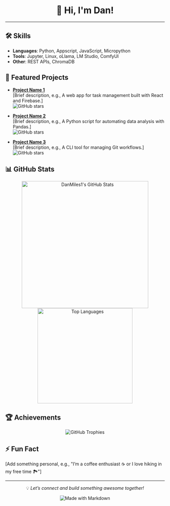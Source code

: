 <div align="center">
  <h1>👋 Hi, I'm Dan!</h1>
  <p></p>
</div>

---

## 🛠️ Skills
- **Languages**: Python, Appscript, JavaScript, Micropython
- **Tools**: Jupyter, Linux, oLlama, LM Studio, ComfyUI
- **Other**: REST APIs, ChromaDB 

## 🌟 Featured Projects
- **[Project Name 1](https://github.com/DanMiles1/[repo-name])**  
  [Brief description, e.g., A web app for task management built with React and Firebase.]  
  ![GitHub stars](https://img.shields.io/github/stars/DanMiles1/[repo-name]?style=social)
  
- **[Project Name 2](https://github.com/DanMiles1/[repo-name])**  
  [Brief description, e.g., A Python script for automating data analysis with Pandas.]  
  ![GitHub stars](https://img.shields.io/github/stars/DanMiles1/[repo-name]?style=social)

- **[Project Name 3](https://github.com/DanMiles1/[repo-name])**  
  [Brief description, e.g., A CLI tool for managing Git workflows.]  
  ![GitHub stars](https://img.shields.io/github/stars/DanMiles1/[repo-name]?style=social)

## 📊 GitHub Stats
<div align="center">
  <img src="https://github-readme-stats.vercel.app/api?username=DanMiles1&show_icons=true&theme=dracula" alt="DanMiles1's GitHub Stats" width="400" />
  <img src="https://github-readme-stats.vercel.app/api/top-langs/?username=DanMiles1&layout=compact&theme=chartreuse-dark" alt="Top Languages" width="300" />
</div>

## 🏆 Achievements
<div align="center">
  <img src="https://github-profile-trophy.vercel.app/?username=DanMiles1&theme=onedark&margin-w=15" alt="GitHub Trophies" />
</div>

## ⚡ Fun Fact
[Add something personal, e.g., "I’m a coffee enthusiast ☕ or I love hiking in my free time 🏞️"]

---

<div align="center">
  <p>💡 <i>Let’s connect and build something awesome together!</i></p>
  <img src="https://img.shields.io/badge/Made%20with-Markdown-1f425f.svg" alt="Made with Markdown">
</div>
